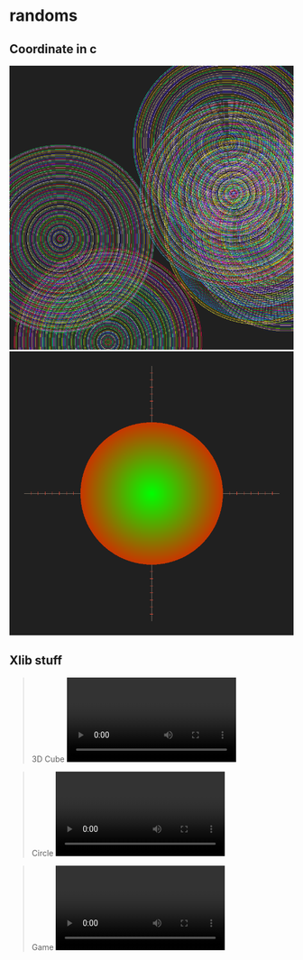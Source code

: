 # randoms


## Coordinate in c
<img src="coordinate-in-c/o.png" alt="potato" >
<img src="coordinate-in-c/o1.png" alt="potato" >


## Xlib stuff

> 3D Cube
<video src="window_in_x/cube.mp4" controls></video>

> Circle 
<video src="window_in_x/circle.mp4" controls></video>

> Game 
<video src="window_in_x/game.mp4" controls></video>
